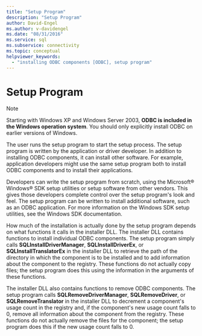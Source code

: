 ```yaml
---
title: "Setup Program"
description: "Setup Program"
author: David-Engel
ms.author: v-davidengel
ms.date: "08/31/2016"
ms.service: sql
ms.subservice: connectivity
ms.topic: conceptual
helpviewer_keywords:
  - "installing ODBC components [ODBC], setup program"
---
```

# Setup Program
> [!NOTE]  
> Starting with Windows XP and Windows Server 2003, **ODBC is included in the Windows operation system**. You should only explicitly install ODBC on earlier versions of Windows.  
  
 The user runs the setup program to start the setup process. The setup program is written by the application or driver developer. In addition to installing ODBC components, it can install other software. For example, application developers might use the same setup program both to install ODBC components and to install their applications.  
  
 Developers can write the setup program from scratch, using the Microsoft® Windows® SDK setup utilities or setup software from other vendors. This gives those developers complete control over the setup program's look and feel. The setup program can be written to install additional software, such as an ODBC application. For more information on the Windows SDK setup utilities, see the Windows SDK documentation.  
  
 How much of the installation is actually done by the setup program depends on what functions it calls in the installer DLL. The installer DLL contains functions to install individual ODBC components. The setup program simply calls **SQLInstallDriverManager**, **SQLInstallDriverEx**, or **SQLInstallTranslatorEx** in the installer DLL to retrieve the path of the directory in which the component is to be installed and to add information about the component to the registry. These functions do not actually copy files; the setup program does this using the information in the arguments of these functions.  
  
 The installer DLL also contains functions to remove ODBC components. The setup program calls **SQLRemoveDriverManager**, **SQLRemoveDriver**, or **SQLRemoveTranslator** in the installer DLL to decrement a component's usage count in the registry and, if the component's new usage count falls to 0, remove all information about the component from the registry. These functions do not actually remove the files for the component; the setup program does this if the new usage count falls to 0.
